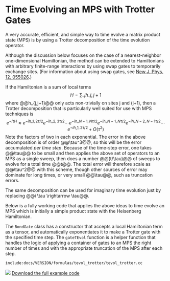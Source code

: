 # Time Evolving an MPS with Trotter Gates

A very accurate, efficient, and simple way to time evolve a matrix product state (MPS)
is by using a Trotter decomposition of the time evolution operator. 

Although the discussion below focuses on the case of a nearest-neighbor one-dimensional
Hamiltonian, the method can be extended to Hamiltonians with arbitrary finite-range
interactions by using swap gates to temporarily exchange sites. (For information
about using swap gates, see <a href="http://iopscience.iop.org/article/10.1088/1367-2630/12/5/055026" target="_blank">New J. Phys. 12, 055026</a>.)

If the Hamiltonian is a sum of local terms
$$
H = \sum\_j h\_{j,j+1}
$$
where @@h\_{j,j+1}@@ only acts non-trivially on sites j and (j+1),
then a Trotter decomposition that is particularly well suited for use
with MPS techniques is
$$
e^{-i \tau H} \approx e^{-i h\_{1,2} \tau/2} e^{-i h\_{2,3} \tau/2} \cdots e^{-i h\_{N-1,N} \tau/2}
e^{-i h\_{N-1,N} \tau/2} e^{-i h\_{N-2,N-1} \tau/2} \cdots e^{-i h\_{1,2} \tau/2} + O(\tau^2)
$$
Note the factors of two in each exponential.
The error in the above decomposition is of order @@\tau^3@@, so this will be the error
accumulated _per time step_. Because of the time-step error, one takes @@\tau@@ to be
small and then applies the above set of operators to an MPS as a single sweep, then
does a number @@(t/\tau)@@ of sweeps to evolve for a total time @@t@@. The total error
will therefore scale as @@\tau^2@@ with this scheme, though other sources of error may 
dominate for long times, or very small @@\tau@@, such as truncation errors.

The same decomposition can be used for imaginary time evolution just by replacing
@@i \tau \rightarrow \tau@@.

Below is a fully working code that applies the above ideas to time evolve
an MPS which is initially a simple product state with the Heisenberg Hamiltonian.

The `BondGate` class has a constructor that accepts a local Hamiltonian term as a
tensor, and automatically exponentiates it to make a Trotter gate with the specified
time step. The `gateTEvol` function is a helper function that handles the logic of
applying a container of gates to an MPS the right number of times and with the 
appropriate truncation of the MPS after each step.

    include:docs/VERSION/formulas/tevol_trotter/tevol_trotter.cc

<img class="icon" src="docs/VERSION/install.png"/>&nbsp;<a href="docs/VERSION/formulas/tevol_trotter/tevol_trotter.cc">Download the full example code</a>
